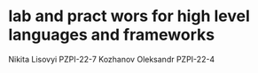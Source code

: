# lab and pract wors for high level languages and frameworks
Nikita Lisovyi PZPI-22-7
Kozhanov Oleksandr PZPI-22-4